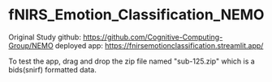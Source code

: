 # fNIRS_Emotion_Classification_NEMO

Original Study github: https://github.com/Cognitive-Computing-Group/NEMO
deployed app: https://fnirsemotionclassification.streamlit.app/

To test the app, drag and drop the zip file named "sub-125.zip" which is a bids(snirf) formatted data.
